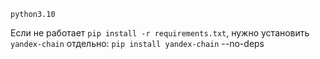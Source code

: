`python3.10`

Если не работает `pip install -r requirements.txt`, нужно установить `yandex-chain` отдельно: `pip install yandex-chain` --no-deps